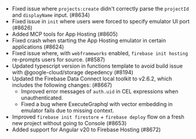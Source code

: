 - Fixed issue where `projects:create` didn't correctly parse the `projectId` and `displayName` input. (#8634)
- Fixed issue in `init` where users were forced to specify emulator UI port (#8626)
- Added MCP tools for App Hosting (#8605)
- Fixed crash when starting the App Hosting emulator in certain applications (#8624)
- Fixed issue where, with `webframeworks` enabled, `firebase init hosting` re-prompts users for source. (#8587)
- Updated typescript version in functions template to avoid build issue with @google-cloud/storage depedency (#8194)
- Updated the Firebase Data Connect local toolkit to v2.6.2, which includes the following changes: (#8667)
  - Improved error messages of `auth.uid` in CEL expressions when unauthenticated.
  - Fixed a bug where ExecuteGraphql with vector embedding in emulator fails due to missing context.
- Improved `firebase init firestore` + `firebase deploy` flow on a fresh new project without going to Console (#8653)
- Added support for Angular v20 to Firebase Hosting (#8672)
